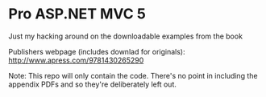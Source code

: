 Pro ASP.NET MVC 5
=================

Just my hacking around on the downloadable examples from the book


Publishers webpage (includes downlad for originals):
http://www.apress.com/9781430265290

Note: This repo will only contain the code. There's no point in including the appendix PDFs and so they're deliberately left out.